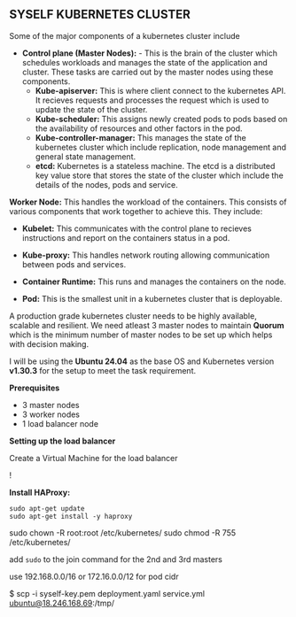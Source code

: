 ## SYSELF KUBERNETES CLUSTER
Some of the major components of a kubernetes cluster include

- __Control plane (Master Nodes):__ - This is the brain of the cluster which  schedules workloads and manages the state of the application and cluster. These tasks are carried out by the master nodes using these components.
  - __Kube-apiserver:__ This is where client connect to the kubernetes API. It recieves requests and processes the request which is used to update the state of the cluster. 
  - __Kube-scheduler:__ This assigns newly created pods to pods based on the availability of resources and other factors in the pod.
  - __Kube-controller-manager:__ This manages the state of the kubernetes cluster which include replication, node management and general state management.
  - __etcd:__ Kubernetes is a stateless machine. The etcd is a distributed key value store that stores the state of the cluster which include the details of the nodes, pods and service.


__Worker Node:__ This handles the workload of the containers. This consists of various components that work together to achieve this. They include:

  - __Kubelet:__ This communicates with the control plane to recieves instructions and report on the containers status in a pod.
  - __Kube-proxy:__ This handles network routing allowing communication between pods and services.

  - __Container Runtime:__ This runs and manages the containers on the node.

  - __Pod:__ This is the smallest unit in a kubernetes cluster that is deployable.

A production grade kubernetes cluster needs to be highly available, scalable and resilient. We need atleast 3 master nodes to maintain __Quorum__ which is the minimum number of master nodes to be set up which helps with decision making.

I will be using the __Ubuntu 24.04__ as the base OS
and Kubernetes version __v1.30.3__  for the setup to meet the task requirement. 

__Prerequisites__

- 3 master nodes 
- 3 worker nodes
- 1 load balancer node

__Setting up the load balancer__

Create a Virtual Machine for the load balancer

!

__Install HAProxy:__

```
sudo apt-get update
sudo apt-get install -y haproxy
```






sudo chown -R root:root /etc/kubernetes/
sudo chmod -R 755 /etc/kubernetes/



add `sudo` to the join command for the 2nd and 3rd masters


use 192.168.0.0/16 or 172.16.0.0/12 for pod cidr

$ scp -i syself-key.pem deployment.yaml service.yml ubuntu@18.246.168.69:/tmp/
